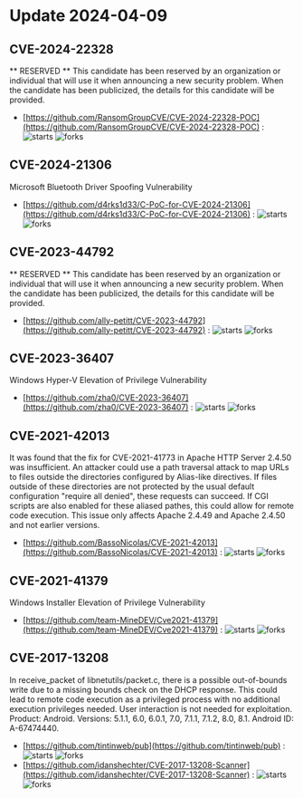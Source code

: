 # Update 2024-04-09
## CVE-2024-22328
 ** RESERVED ** This candidate has been reserved by an organization or individual that will use it when announcing a new security problem. When the candidate has been publicized, the details for this candidate will be provided.

- [https://github.com/RansomGroupCVE/CVE-2024-22328-POC](https://github.com/RansomGroupCVE/CVE-2024-22328-POC) :  ![starts](https://img.shields.io/github/stars/RansomGroupCVE/CVE-2024-22328-POC.svg) ![forks](https://img.shields.io/github/forks/RansomGroupCVE/CVE-2024-22328-POC.svg)


## CVE-2024-21306
 Microsoft Bluetooth Driver Spoofing Vulnerability

- [https://github.com/d4rks1d33/C-PoC-for-CVE-2024-21306](https://github.com/d4rks1d33/C-PoC-for-CVE-2024-21306) :  ![starts](https://img.shields.io/github/stars/d4rks1d33/C-PoC-for-CVE-2024-21306.svg) ![forks](https://img.shields.io/github/forks/d4rks1d33/C-PoC-for-CVE-2024-21306.svg)


## CVE-2023-44792
 ** RESERVED ** This candidate has been reserved by an organization or individual that will use it when announcing a new security problem. When the candidate has been publicized, the details for this candidate will be provided.

- [https://github.com/ally-petitt/CVE-2023-44792](https://github.com/ally-petitt/CVE-2023-44792) :  ![starts](https://img.shields.io/github/stars/ally-petitt/CVE-2023-44792.svg) ![forks](https://img.shields.io/github/forks/ally-petitt/CVE-2023-44792.svg)


## CVE-2023-36407
 Windows Hyper-V Elevation of Privilege Vulnerability

- [https://github.com/zha0/CVE-2023-36407](https://github.com/zha0/CVE-2023-36407) :  ![starts](https://img.shields.io/github/stars/zha0/CVE-2023-36407.svg) ![forks](https://img.shields.io/github/forks/zha0/CVE-2023-36407.svg)


## CVE-2021-42013
 It was found that the fix for CVE-2021-41773 in Apache HTTP Server 2.4.50 was insufficient. An attacker could use a path traversal attack to map URLs to files outside the directories configured by Alias-like directives. If files outside of these directories are not protected by the usual default configuration &quot;require all denied&quot;, these requests can succeed. If CGI scripts are also enabled for these aliased pathes, this could allow for remote code execution. This issue only affects Apache 2.4.49 and Apache 2.4.50 and not earlier versions.

- [https://github.com/BassoNicolas/CVE-2021-42013](https://github.com/BassoNicolas/CVE-2021-42013) :  ![starts](https://img.shields.io/github/stars/BassoNicolas/CVE-2021-42013.svg) ![forks](https://img.shields.io/github/forks/BassoNicolas/CVE-2021-42013.svg)


## CVE-2021-41379
 Windows Installer Elevation of Privilege Vulnerability

- [https://github.com/team-MineDEV/Cve2021-41379](https://github.com/team-MineDEV/Cve2021-41379) :  ![starts](https://img.shields.io/github/stars/team-MineDEV/Cve2021-41379.svg) ![forks](https://img.shields.io/github/forks/team-MineDEV/Cve2021-41379.svg)


## CVE-2017-13208
 In receive_packet of libnetutils/packet.c, there is a possible out-of-bounds write due to a missing bounds check on the DHCP response. This could lead to remote code execution as a privileged process with no additional execution privileges needed. User interaction is not needed for exploitation. Product: Android. Versions: 5.1.1, 6.0, 6.0.1, 7.0, 7.1.1, 7.1.2, 8.0, 8.1. Android ID: A-67474440.

- [https://github.com/tintinweb/pub](https://github.com/tintinweb/pub) :  ![starts](https://img.shields.io/github/stars/tintinweb/pub.svg) ![forks](https://img.shields.io/github/forks/tintinweb/pub.svg)
- [https://github.com/idanshechter/CVE-2017-13208-Scanner](https://github.com/idanshechter/CVE-2017-13208-Scanner) :  ![starts](https://img.shields.io/github/stars/idanshechter/CVE-2017-13208-Scanner.svg) ![forks](https://img.shields.io/github/forks/idanshechter/CVE-2017-13208-Scanner.svg)

